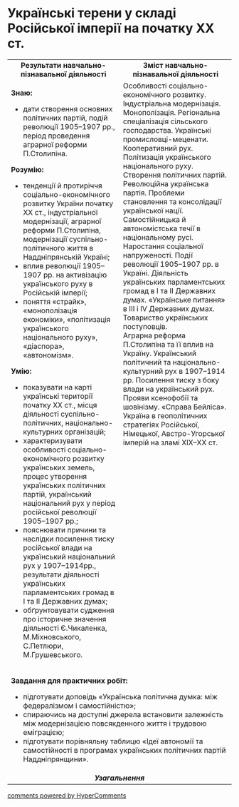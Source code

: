 <div id="hypercomments_widget" class="js-hypercomments-widget invisible"></div>

# Українські терени у складі Російської імперії на початку ХХ ст.

<table>
<tr>
<td width="50%" align="center"><b>Результати навчально-пізнавальної діяльності</b></td> 
<td width="50%" align="center"><b>Зміст навчально-пізнавальної діяльності</b></td>
</tr>
<tr>
<td width="50%" style="vertical-align:top !important;">
<p><strong>Знаю:</strong></p>
<ul>
<li>дати створення основних політичних партій, подій революції 1905&ndash;1907 рр., період проведення аграрної реформи П.Столипіна.</li>
</ul>
<p><strong>Розумію:</strong></p>
<ul>
<li>тенденції й протиріччя соціально-економічного розвитку України початку ХХ ст., індустріальної модернізації, аграрної реформи П.Столипіна, модернізації суспільно-політичного життя в Наддніпрянській Україні;</li>
<li>вплив революції 1905&ndash;1907 рр. на активізацію українського руху в Російській імперії;</li>
<li>поняття &laquo;страйк&raquo;, &laquo;монополізація економіки&raquo;, &laquo;політизація українського національного руху&raquo;, &laquo;діаспора&raquo;, &laquo;автономізм&raquo;.</li>
</ul>
<p><strong>Умію:</strong></p>
<ul>
<li>показувати на карті українські території початку ХХ ст., місця діяльності суспільно-політичних, національно-культурних організацій;</li>
<li>характеризувати особливості соціально-економічного розвитку українських земель, процес утворення українських політичних партій, український національний рух у період російської революції 1905&ndash;1907 рр.;</li>
<li>пояснювати причини та наслідки посилення тиску російської влади на український національний рух у 1907&ndash;1914рр., результати діяльності українських парламентських громад в І та ІІ Державних думах;</li>
<li>обґрунтовувати судження про історичне значення діяльності Є.Чикаленка, М.Міхновського, С.Петлюри, М.Грушевського.</li>
</ul>
</td>
<td width="50%" style="vertical-align:top !important;">
Особливості соціально-економічного розвитку. Індустріальна модернізація. Монополізація. Регіональна спеціалізація сільського господарства. Українські промисловці-меценати. Кооперативний рух.<br>
Політизація українського національного руху. Створення політичних партій. Революційна українська партія. Проблеми становлення та консолідації української нації. Самостійницька й автономістська течії в національному русі.<br>
Наростання соціальної напруженості. Події революції 1905–1907 рр. в Україні. Діяльність українських парламентських громад в І та ІІ Державних думах. «Українське питання» в ІІІ і ІV Державних думах. Товариство українських поступовців. <br>
Аграрна реформа П.Столипіна та її вплив на Україну. Український політичний та національно-культурний рух в 1907–1914 рр. Посилення тиску з боку влади на український рух. Прояви ксенофобії та шовінізму. «Справа Бейліса». <br>
Україна в геополітичних стратегіях Російської, Німецької, Австро-Угорської імперій на зламі ХІХ–ХХ ст.
</td>
</tr>
<tr>
<td colspan="2">
<p><strong>Завдання для практичних робіт:</strong></p>
<ul>
<li>підготувати доповідь &laquo;Українська політична думка: між федералізмом і самостійністю&raquo;;</li>
<li>спираючись на доступні джерела встановити залежність між модернізацією повсякденного життя і трудовою еміграцією;</li>
<li>підготувати порівняльну таблицю &laquo;Ідеї автономії та самостійності в програмах українських політичних партій Наддніпрянщини&raquo;.</li>
</ul>
</td>
</tr>
<tr>
<td colspan="2" align="center"><b><i>Узагальнення</i></b></td>
</tr>
</table>

<div class="js-hypercomments-container">
<a href="http://hypercomments.com" class="hc-link" title="comments widget">comments powered by HyperComments</a>
</div>